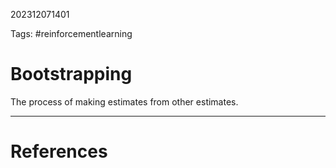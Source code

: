 202312071401

Tags: #reinforcementlearning 

# Bootstrapping
The process of making estimates from other estimates.



---
# References
